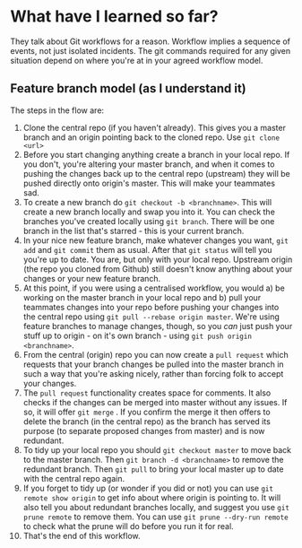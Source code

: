 What have I learned so far?
===
They talk about Git workflows for a reason. Workflow implies a sequence of events, not just isolated incidents. The git commands required for any given situation depend on where you're at in your agreed workflow model.  

Feature branch model (as I understand it)
---
The steps in the flow are:
1. Clone the central repo (if you haven't already). This gives you a master branch and an origin pointing back to the cloned repo. Use `git clone <url>`
1. Before you start changing anything create a branch in your local repo. If you don't, you're altering your master branch, and when it comes to pushing the changes back up to the central repo (upstream) they will be pushed directly onto origin's master. This will make your teammates sad.
1. To create a new branch do `git checkout -b <branchname>`. This will create a new branch locally and swap you into it. You can check the branches you've created locally using `git branch`. There will be one branch in the list that's starred - this is your current branch.
1. In your nice new feature branch, make whatever changes you want, `git add` and `git commit` them as usual. After that `git status` will tell you you're up to date. You are, but only with your local repo. Upstream origin (the repo you cloned from Github) still doesn't know anything about your changes or your new feature branch.
1. At this point, if you were using a centralised workflow, you would a) be working on the master branch in your local repo and b) pull your teammates changes into your repo before pushing your changes into the central repo using `git pull --rebase origin master`. We're using feature branches to manage changes, though, so you *can* just push your stuff up to origin -  on it's own branch - using  `git push origin <branchname>`.
1. From the central (origin) repo you can now create a `pull request` which requests that your branch changes be pulled into the master branch in such a way that you're asking nicely, rather than forcing folk to accept your changes.
1. The `pull request` functionality creates space for comments. It also checks if the changes can be merged into master without any issues. If so, it will offer `git merge` . If you confirm the merge it then offers to delete the branch (in the central repo) as the branch has served its purpose (to separate proposed changes from master) and is now redundant.
1. To tidy up your local repo you should `git checkout master` to move back to the master branch. Then `git branch -d <branchname>` to remove the redundant branch. Then `git pull` to bring your local master up to date with the central repo again.
1. If you forget to tidy up (or wonder if you did or not) you can use `git remote show origin` to get info about where origin is pointing to. It will also tell you about redundant branches locally, and suggest you use `git prune remote` to remove them. You can use `git prune --dry-run remote` to check what the prune will do before you run it for real.
1. That's the end of this workflow.